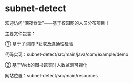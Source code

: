 # subnet-detect
欢迎访问“深夜食堂”——基于校园网的人员分布项目！



主要文件包含：

① 基于子网的IP获取及连通性检验   

代码实现：subnet-detect/src/main/java/com/example/demo


② 基于Web的图书馆实时人数监测可视化   

网站位置：subnet-detect/src/main/resources

